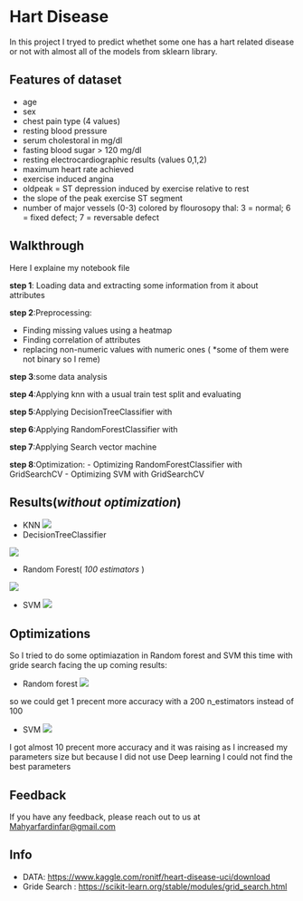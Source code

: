 
# Hart Disease

In this project I tryed to predict whethet some one has a hart related disease or not with almost all of the models from sklearn library.


## Features of dataset 
- age
- sex
- chest pain type (4 values)
- resting blood pressure
- serum cholestoral in mg/dl
- fasting blood sugar > 120 mg/dl
- resting electrocardiographic results (values 0,1,2)
- maximum heart rate achieved
- exercise induced angina
- oldpeak = ST depression induced by exercise relative to rest
- the slope of the peak exercise ST segment
- number of major vessels (0-3) colored by flourosopy
thal: 3 = normal; 6 = fixed defect; 7 = reversable defect
## Walkthrough
Here I explaine my notebook file

**step 1**: Loading data and extracting some information from it about attributes


**step 2**:Preprocessing:

- Finding missing values using a heatmap
- Finding correlation of attributes
- replacing non-numeric values with numeric ones ( *some of them were not binary so I reme)

**step 3**:some data analysis

**step 4**:Applying knn with a usual train test split and evaluating

**step 5**:Applying DecisionTreeClassifier with

**step 6**:Applying RandomForestClassifier with

**step 7**:Applying Search vector machine

**step 8**:Optimization:
        - Optimizing RandomForestClassifier with GridSearchCV
        - Optimizing SVM with GridSearchCV


      
## Results(*without optimization*)
- KNN
![](https://gcdn.pbrd.co/images/nBVTwERCRWq2.jpg?o=1)
- DecisionTreeClassifier

![](https://gcdn.pbrd.co/images/tCbJk3uzNwkw.jpg?o=1)

- Random Forest( *100 estimators* )

![](https://gcdn.pbrd.co/images/1uZJhnYt7JBz.jpg?o=1)

- SVM
![](https://gcdn.pbrd.co/images/rQ7EAdiOe2EC.jpg?o=1)
## Optimizations

So I tried to do some optimiazation in Random forest and SVM this time with gride search facing the up coming results:

- Random forest
![](https://gcdn.pbrd.co/images/hNDMpRUEMF6x.jpg?o=1)

so we could get 1 precent more accuracy with a 200 n_estimators instead of 100

- SVM
![](https://gcdn.pbrd.co/images/qV2yKd4drb0F.jpg?o=1)

 I got almost 10 precent more accuracy and it was raising as I increased my parameters size but because I did not use Deep learning I could not find the best parameters 
## Feedback

If you have any feedback, please reach out to us at Mahyarfardinfar@gmail.com


## Info
- DATA: https://www.kaggle.com/ronitf/heart-disease-uci/download
- Gride Search : https://scikit-learn.org/stable/modules/grid_search.html